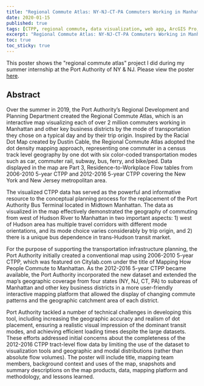 ```yaml
---
title: "Regional Commute Atlas: NY-NJ-CT-PA Commuters Working in Manhattan and Other Key Business Districts"
date: 2020-01-15
published: true
tags: [CTPP, regional commute, data visualization, web app, ArcGIS Pro, JavaScript, html]
excerpt: "Regional Commute Atlas: NY-NJ-CT-PA Commuters Working in Manhattan and Other Key Business Districts (TRB presentation)"
toc: true
toc_sticky: true
---
```


This poster shows the "regional commute atlas" project I did during my summer internship at the Port Authority of NY & NJ. Please view the poster [here](https://github.com/HeZHANG0/HZ/raw/master/assets/pdf/TRB_Regional%20Commute%20Atlas.pdf).

## Abstract
Over the summer in 2019, the Port Authority’s Regional Development and Planning Department created the Regional Commute Atlas, which is an interactive map visualizing each of over 2 million commuters working in Manhattan and other key business districts by the mode of transportation they chose on a typical day and by their trip origin. Inspired by the Racial Dot Map created by Dustin Cable, the Regional Commute Atlas adopted the dot density mapping approach, representing one commuter in a census track level geography by one dot with six color-coded transportation modes such as car, commuter rail, subway, bus, ferry, and bike/ped. Data displayed in the map are Part 3, Residence-to-Workplace Flow tables from 2006-2010 5-year CTPP and 2012-2016 5-year CTPP covering the New York and New Jersey metropolitan area.


The visualized CTPP data has served as the powerful and informative resource to the conceptual planning process for the replacement of the Port Authority Bus Terminal located in Midtown Manhattan. The data as visualized in the map effectively demonstrated the geography of commuting from west of Hudson River to Manhattan in two important aspects: 1) west of Hudson area has multiple travel corridors with different mode orientations, and its mode choice varies considerably by trip origin, and 2) there is a unique bus dependence in trans-Hudson transit market.


For the purpose of supporting the transportation infrastructure planning, the Port Authority initially created a conventional map using 2006-2010 5-year CTPP, which was featured on Citylab.com under the title of Mapping How People Commute to Manhattan. As the 2012-2016 5-year CTPP became available, the Port Authority incorporated the new dataset and extended the map’s geographic coverage from four states (NY, NJ, CT, PA) to subareas of Manhattan and other key business districts in a more user-friendly interactive mapping platform that allowed the display of changing commute patterns and the geographic catchment area of each district.


Port Authority tackled a number of technical challenges in developing this tool, including increasing the geographic accuracy and realism of dot placement, ensuring a realistic visual impression of the dominant transit modes, and achieving efficient loading times despite the large datasets. These efforts addressed initial concerns about the completeness of the 2012-2016 CTPP tract-level flow data by limiting the use of the dataset to visualization tools and geographic and modal distributions (rather than absolute flow volumes).
The poster will include title, mapping team members, background context and uses of the map, snapshots and summary descriptions on the map products, data, mapping platform and methodology, and lessons learned.
